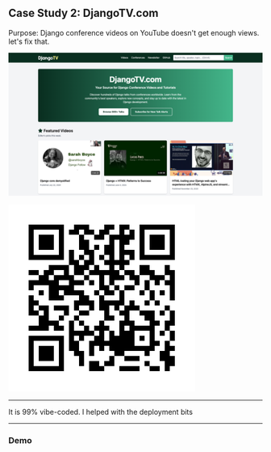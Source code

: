## Case Study 2: DjangoTV.com

Purpose: Django conference videos on YouTube doesn't get enough views. let's fix that. 

![right fit](screenshots/djangotv.png)

![right](qrcodes/djangotv.png)

----

It is 99% vibe-coded. I helped with the deployment bits

----

### Demo
